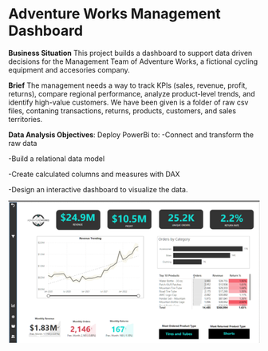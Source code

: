 # Adventure Works Management Dashboard
**Business Situation** This project builds a dashboard to support data driven decisions for the Management Team of Adventure Works, a fictional cycling equipment and accesories company.

**Brief**
The management needs a way to track KPIs (sales, revenue, profit, returns), compare regional performance, analyze product-level trends, and identify high-value customers.
We have been given is a folder of raw csv files, contaning transactions, returns, products, customers, and sales territories.

**Data Analysis Objectives**:
Deploy PowerBi to:
-Connect and transform the raw data

-Build a relational data model

-Create calculated columns and measures with DAX

-Design an interactive dashboard to visualize the data.

![](Adventure_Works_Executive_Summary.png)
